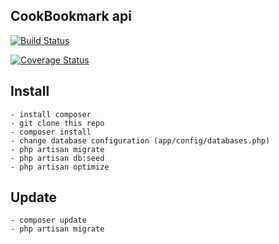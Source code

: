 ## CookBookmark api

[![Build Status](https://travis-ci.org/lahaxearnaud/cook-bookmarks.svg)](https://travis-ci.org/lahaxearnaud/cook-bookmarks)

[![Coverage Status](https://coveralls.io/repos/lahaxearnaud/cook-bookmarks/badge.png)](https://coveralls.io/r/lahaxearnaud/cook-bookmarks)

## Install

    - install composer
    - git clone this repo
    - composer install
    - change database configuration (app/config/databases.php)
    - php artisan migrate
    - php artisan db:seed
    - php artisan optimize

## Update
	- composer update
	- php artisan migrate
